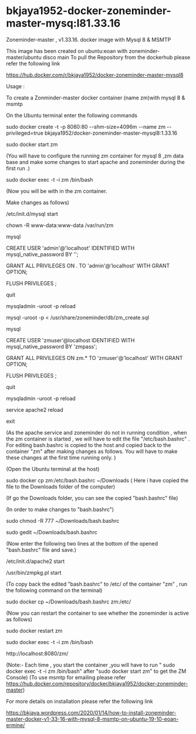 # bkjaya1952-docker-zoneminder-master-mysq:l81.33.16
Zoneminder-master , v1.33.16. docker image with Mysql 8 &amp; MSMTP


This image has been created on ubuntu:eoan with zoneminder-master/ubuntu disco main
To pull the Repository from the dockerhub
please refer the following link

https://hub.docker.com/r/bkjaya1952/docker-zoneminder-master-mysql8


Usage :

To create a Zonminder-master docker container (name zm)with mysql 8 & msmtp

On the Ubuntu terminal enter the following commands

sudo docker create -t -p 8080:80 --shm-size=4096m --name zm --privileged=true bkjaya1952/docker-zoneminder-master-mysql8:1.33.16

sudo docker start zm

(You will have to configure the running zm container for mysql 8 ,zm data base and make some changes to start apache and zoneminder during the first run .)

sudo docker exec -t -i zm /bin/bash

(Now you will be with in the zm container.

Make changes as follows)

/etc/init.d/mysql start

chown -R www-data:www-data /var/run/zm

mysql

CREATE USER 'admin'@'localhost' IDENTIFIED WITH mysql_native_password BY '';

GRANT ALL PRIVILEGES ON . TO 'admin'@'localhost' WITH GRANT OPTION;

FLUSH PRIVILEGES ;

quit

mysqladmin -uroot -p reload

mysql -uroot -p < /usr/share/zoneminder/db/zm_create.sql

mysql

CREATE USER 'zmuser'@localhost IDENTIFIED WITH mysql_native_password BY 'zmpass';

GRANT ALL PRIVILEGES ON zm.* TO 'zmuser'@'localhost' WITH GRANT OPTION;

FLUSH PRIVILEGES ;

quit

mysqladmin -uroot -p reload

service apache2 reload

exit

(As the apache service and zoneminder do not in running condition , when the zm container is started , we will have to edit the file "/etc/bash.bashrc" . For editing bash.bashrc is copied to the host and copied back to the container "zm" after making changes as follows. You will have to make these changes at the first time running only. )

(Open the Ubuntu terminal at the host)

sudo docker cp zm:/etc/bash.bashrc ~/Downloads ( Here i have copied the file to the Downloads folder of the computer)

(If go the Downloads folder, you can see the copied "bash.bashrc" file)

(In order to make changes to "bash.bashrc")

sudo chmod -R 777 ~/Downloads/bash.bashrc

sudo gedit ~/Downloads/bash.bashrc

(Now enter the following two lines at the bottom of the opened "bash.bashrc" file and save.)

/etc/init.d/apache2 start

/usr/bin/zmpkg.pl start

(To copy back the edited "bash.bashrc" to /etc/ of the container "zm" , run the following command on the terminal)

sudo docker cp ~/Downloads/bash.bashrc zm:/etc/

(Now you can restart the container to see whether the zoneminder is active as follows)

sudo docker restart zm

sudo docker exec -t -i zm /bin/bash

http://localhost:8080/zm/

(Note:- Each time , you start the container ,you will have to run " sudo docker exec -t -i zm /bin/bash" after "sudo docker start zm" to get the ZM Console) (To use msmtp for emailing please refer https://hub.docker.com/repository/docker/bkjaya1952/docker-zoneminder-master)

For more details on installation please refer the following link

https://bkjaya.wordpress.com/2020/01/14/how-to-install-zoneminder-master-docker-v1-33-16-with-mysql-8-msmtp-on-ubuntu-19-10-eoan-ermine/
